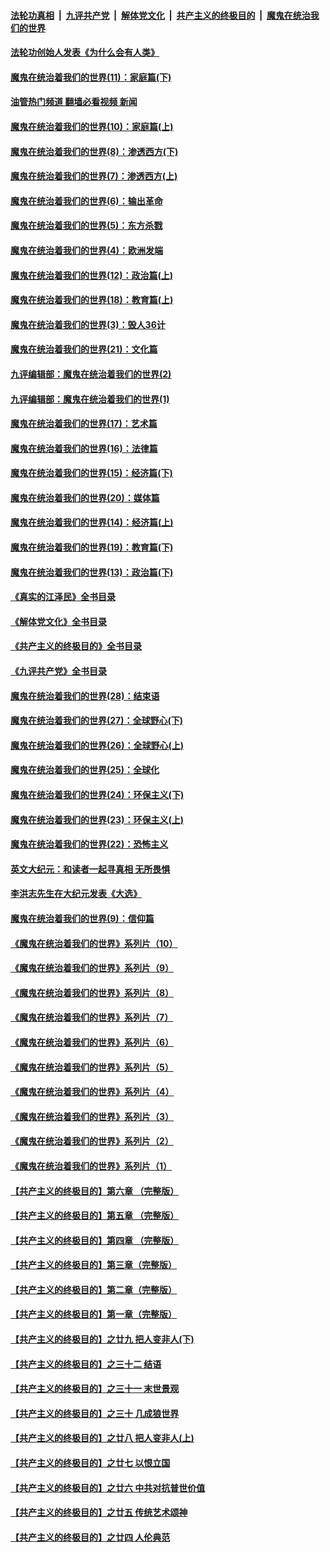 ####  [法轮功真相](../../../../basic/blob/master/README.md?t=04031611) &nbsp;|&nbsp; [九评共产党](../../../../9ping.md/blob/master/README.md?t=04031611) &nbsp;|&nbsp; [解体党文化](../../../../jtdwh.md/blob/master/README.md?t=04031611)  &nbsp;|&nbsp; [共产主义的终极目的](../../../../gczydzjmd.md/blob/master/README.md?t=04031611) &nbsp;|&nbsp; [魔鬼在统治我们的世界](../../../../mgztzwmdsj.md/blob/master/README.md?t=04031611) 

#### [法轮功创始人发表《为什么会有人类》](../pages/nsc422/n13912117.md?t=04031611) 

#### [魔鬼在统治着我们的世界(11)：家庭篇(下)](../pages/nsc422/n10440961.md?t=04031611) 

#### [油管热门频道 翻墙必看视频 新闻](http://129.146.143.75:81/youtube.html?04031611)

#### [魔鬼在统治着我们的世界(10)：家庭篇(上)](../pages/nsc422/n10435448.md?t=04031611) 

#### [魔鬼在统治着我们的世界(8)：渗透西方(下)](../pages/nsc422/n10429603.md?t=04031611) 

#### [魔鬼在统治着我们的世界(7)：渗透西方(上)](../pages/nsc422/n10426013.md?t=04031611) 

#### [魔鬼在统治着我们的世界(6)：输出革命](../pages/nsc422/n10421536.md?t=04031611) 

#### [魔鬼在统治着我们的世界(5)：东方杀戮](../pages/nsc422/n10417707.md?t=04031611) 

#### [魔鬼在统治着我们的世界(4)：欧洲发端](../pages/nsc422/n10414890.md?t=04031611) 

#### [魔鬼在统治着我们的世界(12)：政治篇(上)](../pages/nsc422/n10444576.md?t=04031611) 

#### [魔鬼在统治着我们的世界(18)：教育篇(上)](../pages/nsc422/n10526970.md?t=04031611) 

#### [魔鬼在统治着我们的世界(3)：毁人36计](../pages/nsc422/n10411583.md?t=04031611) 

#### [魔鬼在统治着我们的世界(21)：文化篇](../pages/nsc422/n10597706.md?t=04031611) 

#### [九评编辑部：魔鬼在统治着我们的世界(2)](../pages/nsc422/n10410036.md?t=04031611) 

#### [九评编辑部：魔鬼在统治着我们的世界(1)](../pages/nsc422/n10406825.md?t=04031611) 

#### [魔鬼在统治着我们的世界(17)：艺术篇](../pages/nsc422/n10499093.md?t=04031611) 

#### [魔鬼在统治着我们的世界(16)：法律篇](../pages/nsc422/n10485969.md?t=04031611) 

#### [魔鬼在统治着我们的世界(15)：经济篇(下)](../pages/nsc422/n10469975.md?t=04031611) 

#### [魔鬼在统治着我们的世界(20)：媒体篇](../pages/nsc422/n10586579.md?t=04031611) 

#### [魔鬼在统治着我们的世界(14)：经济篇(上)](../pages/nsc422/n10457370.md?t=04031611) 

#### [魔鬼在统治着我们的世界(19)：教育篇(下)](../pages/nsc422/n10564808.md?t=04031611) 

#### [魔鬼在统治着我们的世界(13)：政治篇(下)](../pages/nsc422/n10448270.md?t=04031611) 

#### [《真实的江泽民》全书目录](../pages/nsc422/n13721399.md?t=04031611) 

#### [《解体党文化》全书目录](../pages/nsc422/n13721157.md?t=04031611) 

#### [《共产主义的终极目的》全书目录](../pages/nsc422/n13721048.md?t=04031611) 

#### [《九评共产党》全书目录](../pages/nsc422/n13708085.md?t=04031611) 

#### [魔鬼在统治着我们的世界(28)：结束语](../pages/nsc422/n10936246.md?t=04031611) 

#### [魔鬼在统治着我们的世界(27)：全球野心(下)](../pages/nsc422/n10928319.md?t=04031611) 

#### [魔鬼在统治着我们的世界(26)：全球野心(上)](../pages/nsc422/n10900318.md?t=04031611) 

#### [魔鬼在统治着我们的世界(25)：全球化](../pages/nsc422/n10788205.md?t=04031611) 

#### [魔鬼在统治着我们的世界(24)：环保主义(下)](../pages/nsc422/n10695307.md?t=04031611) 

#### [魔鬼在统治着我们的世界(23)：环保主义(上)](../pages/nsc422/n10688613.md?t=04031611) 

#### [魔鬼在统治着我们的世界(22)：恐怖主义](../pages/nsc422/n10614727.md?t=04031611) 

#### [英文大纪元：和读者一起寻真相 无所畏惧](../pages/nsc422/n12542027.md?t=04031611) 

#### [李洪志先生在大纪元发表《大选》](../pages/nsc422/n12534746.md?t=04031611) 

#### [魔鬼在统治着我们的世界(9)：信仰篇](../pages/nsc422/n10432159.md?t=04031611) 

#### [《魔鬼在统治着我们的世界》系列片（10）](../pages/nsc422/n12292670.md?t=04031611) 

#### [《魔鬼在统治着我们的世界》系列片（9）](../pages/nsc422/n12290859.md?t=04031611) 

#### [《魔鬼在统治着我们的世界》系列片（8）](../pages/nsc422/n12287445.md?t=04031611) 

#### [《魔鬼在统治着我们的世界》系列片（7）](../pages/nsc422/n12283425.md?t=04031611) 

#### [《魔鬼在统治着我们的世界》系列片（6）](../pages/nsc422/n12282314.md?t=04031611) 

#### [《魔鬼在统治着我们的世界》系列片（5）](../pages/nsc422/n12281419.md?t=04031611) 

#### [《魔鬼在统治着我们的世界》系列片（4）](../pages/nsc422/n12274024.md?t=04031611) 

#### [《魔鬼在统治着我们的世界》系列片（3）](../pages/nsc422/n12271322.md?t=04031611) 

#### [《魔鬼在统治着我们的世界》系列片（2）](../pages/nsc422/n12269049.md?t=04031611) 

#### [《魔鬼在统治着我们的世界》系列片（1）](../pages/nsc422/n12267575.md?t=04031611) 

#### [【共产主义的终极目的】第六章 （完整版）](../pages/nsc422/n11428913.md?t=04031611) 

#### [【共产主义的终极目的】第五章 （完整版）](../pages/nsc422/n11428912.md?t=04031611) 

#### [【共产主义的终极目的】第四章 （完整版）](../pages/nsc422/n11428907.md?t=04031611) 

#### [【共产主义的终极目的】第三章（完整版）](../pages/nsc422/n11428848.md?t=04031611) 

#### [【共产主义的终极目的】第二章（完整版）](../pages/nsc422/n11428831.md?t=04031611) 

#### [【共产主义的终极目的】第一章（完整版）](../pages/nsc422/n11417651.md?t=04031611) 

#### [【共产主义的终极目的】之廿九 把人变非人(下)](../pages/nsc422/n11344140.md?t=04031611) 

#### [【共产主义的终极目的】之三十二 结语](../pages/nsc422/n11360535.md?t=04031611) 

#### [【共产主义的终极目的】之三十一 末世景观](../pages/nsc422/n11351129.md?t=04031611) 

#### [【共产主义的终极目的】之三十 几成狼世界](../pages/nsc422/n11348280.md?t=04031611) 

#### [【共产主义的终极目的】之廿八 把人变非人(上)](../pages/nsc422/n11340492.md?t=04031611) 

#### [【共产主义的终极目的】之廿七 以恨立国](../pages/nsc422/n11336944.md?t=04031611) 

#### [【共产主义的终极目的】之廿六 中共对抗普世价值](../pages/nsc422/n11324785.md?t=04031611) 

#### [【共产主义的终极目的】之廿五 传统艺术颂神](../pages/nsc422/n11296396.md?t=04031611) 

#### [【共产主义的终极目的】之廿四 人伦典范](../pages/nsc422/n11296397.md?t=04031611) 

<img src='http://gfw-breaker.win/goodnews/indexes/nsc422.md' width='0px' height='0px'/>
